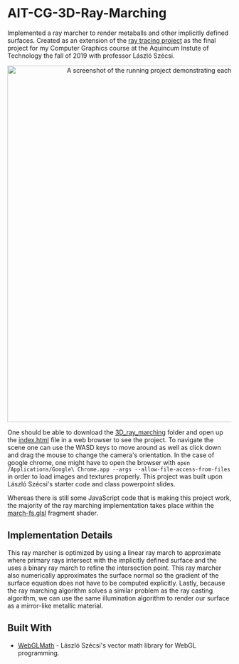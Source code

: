 # AIT-CG-3D-Ray-Marching

Implemented a ray marcher to render metaballs and other implicitly defined surfaces. Created as an extension of the [ray tracing project](https://github.com/trastopchin/AIT-CG-3D-Ray-Tracing) as the final project for my Computer Graphics course at the Aquincum Instute of Technology the fall of 2019 with professor László Szécsi.

<p align="center">
  <img src="/resources/screenshot01.png" alt="A screenshot of the running project demonstrating each of the completed features." width="800">
</p>

One should be able to download the [3D_ray_marching](https://github.com/trastopchin/AIT-CG-3D-Ray-Marching/tree/master/3D_ray_marching) folder and open up the [index.html](https://github.com/trastopchin/AIT-CG-3D-Ray-Marching/blob/master/3D_ray_marching/graphics/index.html) file in a web browser to see the project. To navigate the scene one can use the WASD keys to move around as well as click down and drag the mouse to change the camera's orientation. In the case of google chrome, one might have to open the browser with `open /Applications/Google\ Chrome.app --args --allow-file-access-from-files` in order to load images and textures properly. This project was built upon László Szécsi's starter code and class powerpoint slides.

Whereas there is still some JavaScript code that is making this project work, the majority of the ray marching implementation takes place within the [march-fs.glsl](https://github.com/trastopchin/AIT-CG-3D-Ray-Marching/blob/master/3D_ray_marching/graphics/js/shaders/march-fs.glsl) fragment shader.


## Implementation Details

This ray marcher is optimized by using a linear ray march to approximate where primary rays intersect with the implicitly defined surface and the uses a binary ray march to refine the intersection point. This ray marcher also numerically approximates the surface normal so the gradient of the surface equation does not have to be computed explicitly. Lastly, because the ray marching algorithm solves a similar problem as the ray casting algorithm, we can use the same illumination algorithm to render our surface as a mirror-like metallic material.

## Built With

* [WebGLMath](https://github.com/szecsi/WebGLMath) - László Szécsi's vector math library for WebGL programming.
